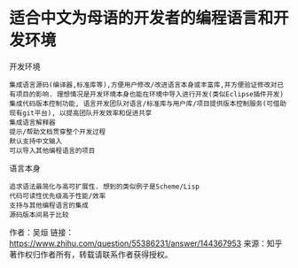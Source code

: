 # 适合中文为母语的开发者的编程语言和开发环境

开发环境

    集成语言源码(编译器,标准库等),方便用户修改/改进语言本身或丰富库,并方便验证修改对已有项目的影响. 理想情况是开发环境本身也能在环境中导入进行开发(类似Eclipse插件开发)
    集成代码版本控制功能, 语言开发团队对语言/标准库与用户库/项目提供版本控制服务(可借助现有git平台), 以提高团队开发效率和促进共享
    集成语言解释器
    提示/帮助文档贯穿整个开发过程
    默认支持中文输入
    可以导入其他编程语言的项目

语言本身

    追求语法最简化与高可扩展性. 想到的类似例子是Scheme/Lisp
    代码可读性优先级高于性能/效率
    支持与其他编程语言的集成
    源码版本间易于比较

作者：吴烜
链接：https://www.zhihu.com/question/55386231/answer/144367953
来源：知乎
著作权归作者所有，转载请联系作者获得授权。
